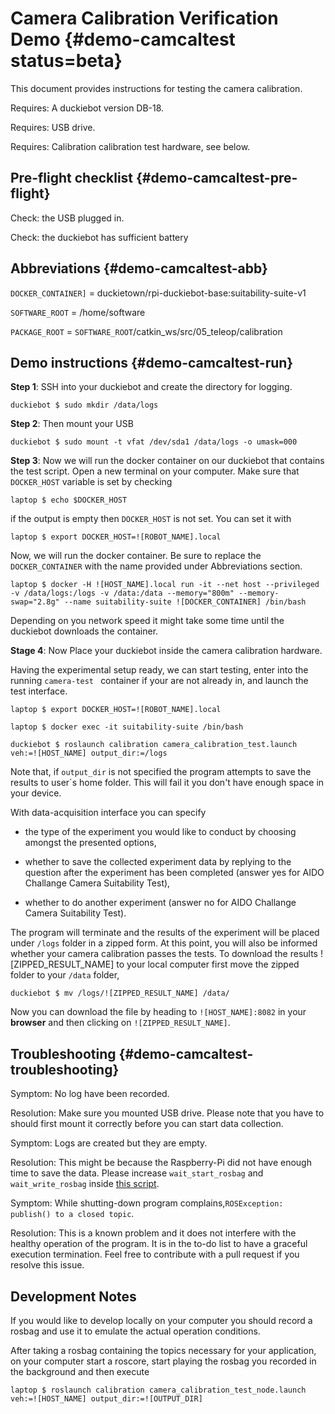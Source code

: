 # Camera Calibration Verification Demo {#demo-camcaltest status=beta}

This document provides instructions for testing the camera calibration.


<div class='requirements' markdown="1">

Requires: A duckiebot version DB-18.

Requires: USB drive.

Requires: Calibration calibration test hardware, see below.
</div>


## Pre-flight checklist {#demo-camcaltest-pre-flight}

Check: the USB plugged in.

Check: the duckiebot has sufficient battery

## Abbreviations {#demo-camcaltest-abb}

`DOCKER_CONTAINER]` = duckietown/rpi-duckiebot-base:suitability-suite-v1

`SOFTWARE_ROOT` = /home/software

`PACKAGE_ROOT` = `SOFTWARE_ROOT`/catkin_ws/src/05_teleop/calibration

## Demo instructions {#demo-camcaltest-run}


**Step 1**: SSH into your duckiebot and create the directory for logging.

    duckiebot $ sudo mkdir /data/logs

**Step 2**: Then mount your USB

    duckiebot $ sudo mount -t vfat /dev/sda1 /data/logs -o umask=000

**Step 3**: Now we will run the docker container on our duckiebot that contains the test script. Open a new terminal on your computer. Make sure that `DOCKER_HOST` variable is set by checking

    laptop $ echo $DOCKER_HOST

if the output is empty then `DOCKER_HOST` is not set. You can set it with

    laptop $ export DOCKER_HOST=![ROBOT_NAME].local

Now, we will run the docker container. Be sure to replace the `DOCKER_CONTAINER` with the name provided under Abbreviations section.

    laptop $ docker -H ![HOST_NAME].local run -it --net host --privileged -v /data/logs:/logs -v /data:/data --memory="800m" --memory-swap="2.8g" --name suitability-suite ![DOCKER_CONTAINER] /bin/bash

Depending on you network speed it might take some time until the duckiebot downloads the container.

**Stage 4**: Now Place your duckiebot inside the camera calibration hardware.

Having the experimental setup ready, we can start testing, enter into the running `camera-test ` container if your are not already in, and launch the test interface.

    laptop $ export DOCKER_HOST=![ROBOT_NAME].local

    laptop $ docker exec -it suitability-suite /bin/bash

    duckiebot $ roslaunch calibration camera_calibration_test.launch veh:=![HOST_NAME] output_dir:=/logs

Note that, if `output_dir` is not specified the program attempts to save the results to user´s home folder. This will fail it you don't have enough space in your device.

With data-acquisition interface you can specify

* the type of the experiment you would like to conduct by choosing amongst the presented options,

* whether to save the collected experiment data by replying to the question after the experiment has been completed (answer yes for AIDO Challange Camera Suitability Test),

* whether to do another experiment (answer no for AIDO Challange Camera Suitability Test).

The program will terminate and the results of the experiment will be placed under `/logs` folder in a zipped form. At this point, you will also be informed whether your camera calibration passes the tests. To download the results ![ZIPPED_RESULT_NAME] to your local computer first move the zipped folder to your `/data` folder,

    duckiebot $ mv /logs/![ZIPPED_RESULT_NAME] /data/

Now you can download the file by heading to `![HOST_NAME]:8082` in your **browser** and then clicking on `![ZIPPED_RESULT_NAME]`.  

## Troubleshooting {#demo-camcaltest-troubleshooting}

Symptom: No log have been recorded.

Resolution: Make sure you mounted USB drive. Please note that you have to should first mount it correctly before you can start data collection.

Symptom: Logs are created but they are empty.

Resolution: This might be because the Raspberry-Pi did not have enough time to save the data. Please increase `wait_start_rosbag` and `wait_write_rosbag` inside [this script](https://github.com/selcukercan/Software/blob/system-identificiation-v1/catkin_ws/src/05-teleop/calibration/src/data_collector.py).

Symptom: While shutting-down program complains,`ROSException: publish() to a closed topic`.

Resolution: This is a known problem and it does not interfere with the healthy operation of the program. It is in the to-do list to have a graceful execution termination. Feel free to contribute with a pull request if you resolve this issue.


## Development Notes

If you would like to develop locally on your computer you should record a rosbag and use it to emulate the actual operation conditions.

After taking a rosbag containing the topics necessary for your application, on your computer start a roscore, start playing the rosbag you recorded in the background and then execute

    laptop $ roslaunch calibration camera_calibration_test_node.launch veh:=![HOST_NAME] output_dir:=![OUTPUT_DIR]
